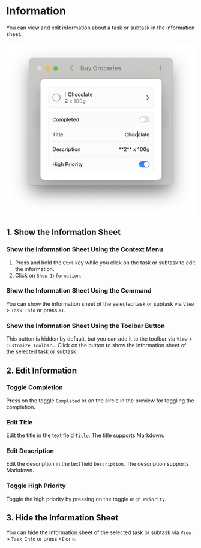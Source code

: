 # Information

You can view and edit information about a task or subtask in the information sheet.

![Information Sheet][image-1]

## 1. Show the Information Sheet

### Show the Information Sheet Using the Context Menu

1. Press and hold the `Ctrl` key while you click on the task or subtask to edit the information.
2. Click on `Show Information`.

### Show the Information Sheet Using the Command

You can show the information sheet of the selected task or subtask via `View` \> `Task Info` or press `⌘I`. 

### Show the Information Sheet Using the Toolbar Button

This button is hidden by default, but you can add it to the toolbar via `View` \> `Customize Toolbar…`. Click on the button to show the information sheet of the selected task or subtask.

## 2. Edit Information

### Toggle Completion

Press on the toggle `Completed` or on the circle in the preview for toggling the completion.

### Edit Title

Edit the title in the text field `Title`. The title supports Markdown.

### Edit Description

Edit the description in the text field `Description`. The description supports Markdown.

### Toggle High Priority

Toggle the high priority by pressing on the toggle `High Priority`.

## 3. Hide the Information Sheet

You can hide the information sheet of the selected task or subtask via `View` \> `Task Info` or press `⌘I` or `⎋`.

[image-1]:	../../Icons/Information.png